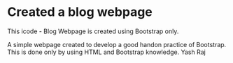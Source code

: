 # Created a blog webpage
This icode - Blog Webpage is created using Bootstrap only.

A simple webpage created to develop a good handon practice of Bootstrap. 
This is done only by using HTML and Bootstrap knowledge.
Yash Raj
